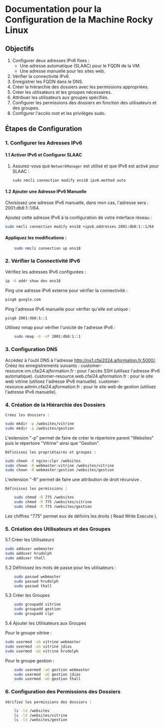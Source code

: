 # Documentation pour la Configuration de la Machine Rocky Linux

## Objectifs

1. Configurer deux adresses IPv6 fixes :
   - Une adresse automatique (SLAAC) pour le FQDN de la VM.
   - Une adresse manuelle pour les sites web.
2. Vérifier la connectivité IPv6.
3. Enregistrer les FQDN dans le DNS.
4. Créer la hiérarchie des dossiers avec les permissions appropriées.
5. Créer les utilisateurs et les groupes nécessaires.
6. Attribuer les utilisateurs aux groupes spécifiés.
7. Configurer les permissions des dossiers en fonction des utilisateurs et des groupes.
8. Configurer l'accès root et les privilèges sudo.

## Étapes de Configuration

### 1. Configurer les Adresses IPv6

#### 1.1 Activer IPv6 et Configurer SLAAC

1. Assurez-vous que `NetworkManager` est utilisé et que IPv6 est activé pour SLAAC :

   ```bash
   sudo nmcli connection modify ens18 ipv6.method auto
   ```

#### 1.2 Ajouter une Adresse IPv6 Manuelle

Choisissez une adresse IPv6 manuelle, dans mon cas, l'adresse sera : 2001:db8:1::1/64.

Ajoutez cette adresse IPv6 à la configuration de votre interface réseau :

```bash
sudo nmcli connection modify ens18 +ipv6.addresses 2001:db8:1::1/64
 ```
#### Appliquez les modifications :

```bash
    sudo nmcli connection up ens18
```
### 2. Vérifier la Connectivité IPv6

Vérifiez les adresses IPv6 configurées :

```bash
ip -6 addr show dev ens18
```

Ping une adresse IPv6 externe pour vérifier la connectivité :

```bash
ping6 google.com
```

Ping l'adresse IPv6 manuelle pour vérifier qu'elle est unique :

```bash
ping6 2001:db8:1::1
```

Utilisez nmap pour vérifier l'unicité de l'adresse IPv6 :

```bash
    sudo nmap -6 -sP 2001:db8:1::1
```

### 3. Configuration DNS

 Accédez à l'outil DNS à l'adresse http://ns1.cfai2024.ajformation.fr:5000/.
Créez les enregistrements suivants :
        customer-resource.vm.cfai24.ajformation.fr : pour l'accès SSH (utilisez l'adresse IPv6 automatique).
        customer-resource.web.cfai24.ajformation.fr : pour le site web vitrine (utilisez l'adresse IPv6 manuelle).
        customer-resource.admin.cfai24.ajformation.fr : pour le site web de gestion (utilisez l'adresse IPv6 manuelle).

### 4. Création de la Hiérarchie des Dossiers

    Créez les dossiers :

```bash
sudo mkdir -p /websites/vitrine
sudo mkdir -p /websites/gestion
```
L'extension "-p" permet de faire de créer le répertoire parent "Websites" puis le répertoire "Vitrine" ainsi que "Gestion".

    Définissez les propriétaires et groupes :

```bash
sudo chown -R nginx:clpr /websites
sudo chown -R webmaster:vitrine /websites/vitrine
sudo chown -R webmaster:gestion /websites/gestion
```
L'extension "-R" permet de faire une attribution de droit récursive .

    Définissez les permissions :

```bash
    sudo chmod -R 775 /websites
    sudo chmod -R 775 /websites/vitrine
    sudo chmod -R 775 /websites/gestion
```
Les chiffres "775" permet eux de définirs les droits ( Read Write Execute ).

### 5. Création des Utilisateurs et des Groupes
 5.1 Créer les Utilisateurs



```bash
sudo adduser webmaster
sudo adduser hrudolph
sudo adduser thall
```
5.2 Définissez les mots de passe pour les utilisateurs :

```bash
    sudo passwd webmaster
    sudo passwd hrudolph
    sudo passwd thall
```
5.3 Créer les Groupes

```bash
    sudo groupadd vitrine
    sudo groupadd gestion
    sudo groupadd clpr
```
5.4 Ajouter les Utilisateurs aux Groupes

Pour le groupe vitrine :

```bash
sudo usermod -aG vitrine webmaster
sudo usermod -aG vitrine jdias
sudo usermod -aG vitrine hrudolph
```

Pour le groupe gestion :

```bash
    sudo usermod -aG gestion webmaster
    sudo usermod -aG gestion jdias
    sudo usermod -aG gestion thall
```
### 6. Configuration des Permissions des Dossiers

    Vérifiez les permissions des dossiers :

```bash
    ls -ld /websites
    ls -ld /websites/vitrine
    ls -ld /websites/gestion
```